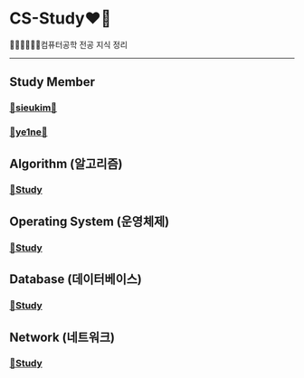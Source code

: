 # CS-Study❤️‍🔥
👩🏻‍💻👩🏻‍💻컴퓨터공학 전공 지식 정리

---
## Study Member
### [🤍sieukim🤍](https://github.com/sieukim) 
### [🤍ye1ne🤍](https://github.com/ye1ne)


## Algorithm (알고리즘)
### [📝Study](./contents/algorithm)

## Operating System (운영체제)
### [📝Study](./contents/operating_system)


## Database (데이터베이스)
### [📝Study](./contents/database)


## Network (네트워크)
### [📝Study](./contents/network)